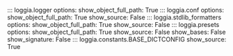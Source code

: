 ::: loggia.logger
    options:
      show_object_full_path: True
::: loggia.conf
    options:
      show_object_full_path: True
      show_source: False
::: loggia.stdlib_formatters
    options:
      show_object_full_path: True
      show_source: False
::: loggia.presets
    options:
      show_object_full_path: True
      show_source: False
      show_bases: False
      show_signature: False
::: loggia.constants.BASE_DICTCONFIG
    show_source: True

